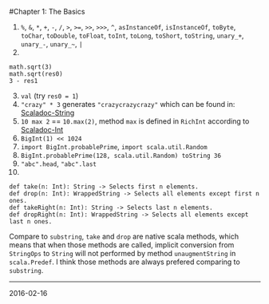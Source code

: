 #Chapter 1: The Basics

1. `%`, `&`, `*`, `+`, `-`, `/`, `>`, `>=`, `>>`, `>>>`, `^`, `asInstanceOf`, `isInstanceOf`, `toByte`, `toChar`, `toDouble`, `toFloat`, `toInt`, `toLong`, `toShort`, `toString`, `unary_+`, `unary_-`, `unary_~`, `|`
2. 
```
math.sqrt(3)
math.sqrt(res0)
3 - res1
```
3. `val` (try `res0 = 1`)
4. `"crazy" * 3` generates `"crazycrazycrazy"` which can be found in: [Scaladoc-String](http://www.scala-lang.org/api/current/index.html?&_ga=1.138007600.1611065700.1455630876#scala.collection.immutable.StringOps)
5. `10 max 2` == `10.max(2)`, method `max` is defined in `RichInt` according to [Scaladoc-Int](http://www.scala-lang.org/api/current/index.html?&_ga=1.138007600.1611065700.1455630876#scala.Int)
6. `BigInt(1) << 1024`
7. `import BigInt.probablePrime`, `import scala.util.Random`
8. `BigInt.probablePrime(128, scala.util.Random) toString 36`
9. `"abc".head`, `"abc".last`
10. 
```
def take(n: Int): String -> Selects first n elements.
def drop(n: Int): WrappedString -> Selects all elements except first n ones.
def takeRight(n: Int): String -> Selects last n elements.
def dropRight(n: Int): WrappedString -> Selects all elements except last n ones.
```
Compare to `substring`, `take` and `drop` are native scala methods, which means that when those methods are called, implicit conversion from `StringOps` to `String` will not performed by method `unaugmentString` in `scala.Predef`. 
I think those methods are always prefered comparing to `substring`.

----
2016-02-16
